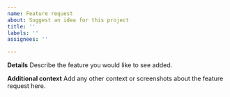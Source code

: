 ```yaml
---
name: Feature request
about: Suggest an idea for this project
title: ''
labels: ''
assignees: ''

---
```


**Details**
Describe the feature you would like to see added.


**Additional context**
Add any other context or screenshots about the feature request here.

